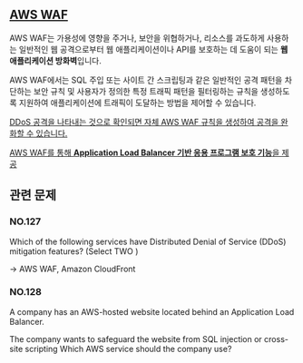 ## [AWS WAF](https://aws.amazon.com/ko/waf/)

AWS WAF는 가용성에 영향을 주거나, 보안을 위협하거나, 리소스를 과도하게 사용하는 일반적인 웹 공격으로부터 웹 애플리케이션이나 API를 보호하는 데 도움이 되는 **웹 애플리케이션 방화벽**입니다.

AWS WAF에서는 SQL 주입 또는 사이트 간 스크립팅과 같은 일반적인 공격 패턴을 차단하는 보안 규칙 및 사용자가 정의한 특정 트래픽 패턴을 필터링하는 규칙을 생성하도록 지원하여 애플리케이션에 트래픽이 도달하는 방법을 제어할 수 있습니다.

[DDoS 공격을 나타내는 것으로 확인되면 자체 AWS WAF 규칙을 생성하여 공격을 완화할 수 있습니다.](https://docs.aws.amazon.com/ko_kr/waf/latest/developerguide/ddos-responding.html)

[AWS WAF를 통해 **Application Load Balancer 기반 응용 프로그램 보호 기능**을 제공](https://aws.amazon.com/ko/blogs/korea/aws-web-application-firewall-waf-for-application-load-balancers/)

## 관련 문제

### NO.127 

Which of the following services have Distributed Denial of Service (DDoS) mitigation features? (Select TWO )

-> AWS WAF, Amazon CloudFront

### NO.128 
A company has an AWS-hosted website located behind an Application Load Balancer. 

The company wants to safeguard the website from SQL injection or cross-site scripting Which AWS service should the company use?

